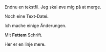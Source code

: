 Endnu en tekstfil. Jeg skal øve mig på at merge.

Noch eine Text-Datei.

Ich mache einige Änderungen.

Mit **Fettem** Schrift.

Her er en linje mere.
